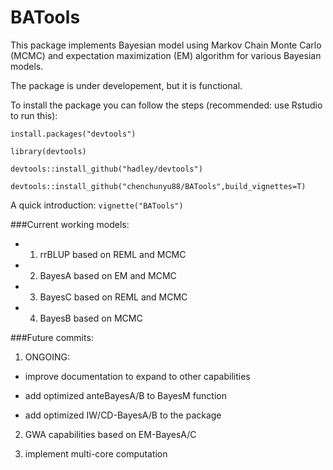 # BATools

This package implements Bayesian model using  Markov Chain Monte Carlo (MCMC) and expectation maximization (EM) algorithm for various Bayesian models.

The package is under developement, but it is functional.

To install the package you can follow the 
steps (recommended: use Rstudio to run this): 

`install.packages("devtools")` 

`library(devtools)` 

`devtools::install_github("hadley/devtools")` 

`devtools::install_github("chenchunyu88/BATools",build_vignettes=T)`

A quick introduction: `vignette("BATools")`

###Current working models:
- 1) rrBLUP based on REML and MCMC
- 2) BayesA based on EM and MCMC
- 3) BayesC based on REML and MCMC
- 4) BayesB based on MCMC

###Future commits:
1) ONGOING: 

- improve documentation to expand to other capabilities

- add optimized anteBayesA/B to BayesM function

- add optimized IW/CD-BayesA/B to the package

2) GWA capabilities based on EM-BayesA/C

3) implement multi-core computation


